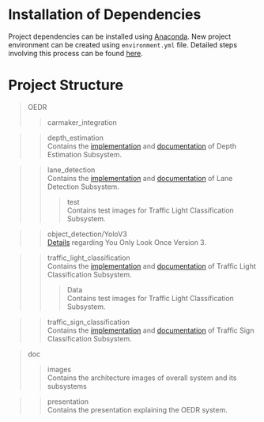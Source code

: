 # Installation of Dependencies
Project dependencies can be installed using <a href="https://anaconda.org/">Anaconda</a>. New project environment can be created using ```environment.yml``` file. 
Detailed steps involving this process can be found 
<a href="https://docs.conda.io/projects/conda/en/latest/user-guide/tasks/manage-environments.html#creating-an-environment-from-an-environment-yml-file">here</a>.
# Project Structure
>OEDR
>>carmaker_integration


>>depth_estimation  
Contains the <a href="../OEDR/depth_estimation/depth_estimation.ipynb">implementation</a> and <a href="../OEDR/depth_estimation/README.md">documentation</a> of Depth Estimation Subsystem.

>>lane_detection  
Contains the <a href="../OEDR/lane_detection/LaneDetection.ipynb">implementation</a> and <a href="../OEDR/lane_detection/README.md">documentation</a> of Lane Detection Subsystem.
>>>test  
Contains test images for Traffic Light Classification Subsystem.

>>object_detection/YoloV3  
<a href="../OEDR/object_detection/YoloV3/readme.md">Details</a> regarding You Only Look Once Version 3.

>>traffic_light_classification  
Contains the <a href="../OEDR/traffic_light_classification/traffic_light_detection.ipynb">implementation</a> and <a href="../OEDR/traffic_light_classification/README.md">documentation</a> of Traffic Light Classification Subsystem.
>>>Data  
Contains test images for Traffic Light Classification Subsystem.

>>traffic_sign_classification  
Contains the <a href="../OEDR/traffic_sign_classification/trafficsign.py">implementation</a> and <a href="../OEDR/traffic_sign_classification/README.md">documentation</a> of Traffic Sign Classification Subsystem.

>doc  
>>images  
Contains the architecture images of overall system and its subsystems

>>presentation  
Contains the presentation explaining the OEDR system.
